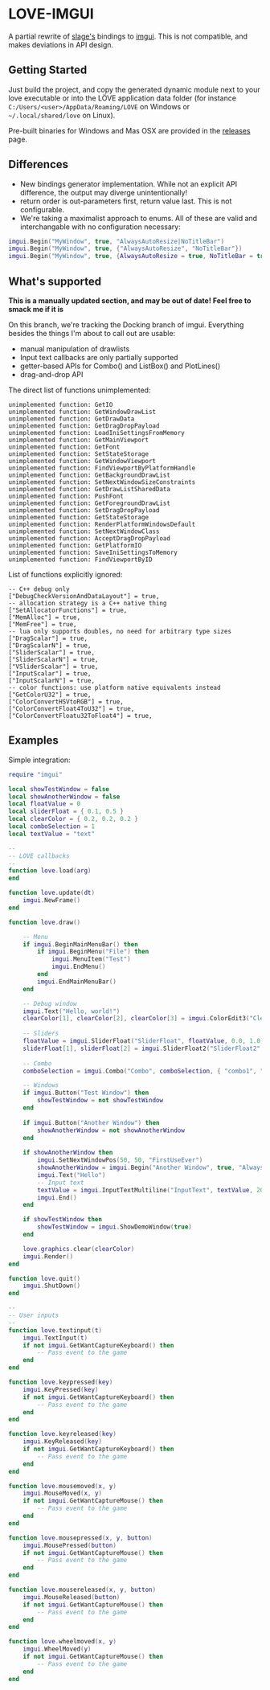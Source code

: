 # LOVE-IMGUI

A partial rewrite of [slage's](https://github.com/slages/love-imgui) bindings to [imgui](https://github.com/ocornut/imgui). This is not compatible, and makes deviations in API design.

## Getting Started

Just build the project, and copy the generated dynamic module next to your love executable or into the LÖVE application data folder (for instance `C:/Users/<user>/AppData/Roaming/LOVE` on Windows or `~/.local/shared/love` on Linux).

Pre-built binaries for Windows and Mas OSX are provided in the [releases](https://github.com/slages/love-imgui/releases) page.

## Differences

* New bindings generator implementation. While not an explicit API difference, the output may diverge unintentionally!
* return order is out-parameters first, return value last. This is not configurable.
* We're taking a maximalist approach to enums. All of these are valid and interchangable with no configuration necessary:
```lua
imgui.Begin("MyWindow", true, "AlwaysAutoResize|NoTitleBar")
imgui.Begin("MyWindow", true, {"AlwaysAutoResize", "NoTitleBar"})
imgui.Begin("MyWindow", true, {AlwaysAutoResize = true, NoTitleBar = true})
```

## What's supported

**This is a manually updated section, and may be out of date! Feel free to smack me if it is**

On this branch, we're tracking the Docking branch of imgui. Everything
besides the things I'm about to call out are usable:
* manual manipulation of drawlists
* Input text callbacks are only partially supported
* getter-based APIs for Combo() and ListBox() and PlotLines()
* drag-and-drop API

The direct list of functions unimplemented:
```
unimplemented function: GetIO
unimplemented function: GetWindowDrawList
unimplemented function: GetDrawData
unimplemented function: GetDragDropPayload
unimplemented function: LoadIniSettingsFromMemory
unimplemented function: GetMainViewport
unimplemented function: GetFont
unimplemented function: SetStateStorage
unimplemented function: GetWindowViewport
unimplemented function: FindViewportByPlatformHandle
unimplemented function: GetBackgroundDrawList
unimplemented function: SetNextWindowSizeConstraints
unimplemented function: GetDrawListSharedData
unimplemented function: PushFont
unimplemented function: GetForegroundDrawList
unimplemented function: SetDragDropPayload
unimplemented function: GetStateStorage
unimplemented function: RenderPlatformWindowsDefault
unimplemented function: SetNextWindowClass
unimplemented function: AcceptDragDropPayload
unimplemented function: GetPlatformIO
unimplemented function: SaveIniSettingsToMemory
unimplemented function: FindViewportByID
```
List of functions explicitly ignored:
```
-- C++ debug only
["DebugCheckVersionAndDataLayout"] = true,
-- allocation strategy is a C++ native thing
["SetAllocatorFunctions"] = true,
["MemAlloc"] = true,
["MemFree"] = true,
-- lua only supports doubles, no need for arbitrary type sizes
["DragScalar"] = true,
["DragScalarN"] = true,
["SliderScalar"] = true,
["SliderScalarN"] = true,
["VSliderScalar"] = true,
["InputScalar"] = true,
["InputScalarN"] = true,
-- color functions: use platform native equivalents instead
["GetColorU32"] = true,
["ColorConvertHSVtoRGB"] = true,
["ColorConvertFloat4ToU32"] = true,
["ColorConvertFloatu32ToFloat4"] = true,
```

## Examples

Simple integration:
```lua
require "imgui"

local showTestWindow = false
local showAnotherWindow = false
local floatValue = 0
local sliderFloat = { 0.1, 0.5 }
local clearColor = { 0.2, 0.2, 0.2 }
local comboSelection = 1
local textValue = "text"

--
-- LOVE callbacks
--
function love.load(arg)
end

function love.update(dt)
    imgui.NewFrame()
end

function love.draw()

    -- Menu
    if imgui.BeginMainMenuBar() then
        if imgui.BeginMenu("File") then
            imgui.MenuItem("Test")
            imgui.EndMenu()
        end
        imgui.EndMainMenuBar()
    end

    -- Debug window
    imgui.Text("Hello, world!")
    clearColor[1], clearColor[2], clearColor[3] = imgui.ColorEdit3("Clear color", clearColor[1], clearColor[2], clearColor[3])
    
    -- Sliders
    floatValue = imgui.SliderFloat("SliderFloat", floatValue, 0.0, 1.0)
    sliderFloat[1], sliderFloat[2] = imgui.SliderFloat2("SliderFloat2", sliderFloat[1], sliderFloat[2], 0.0, 1.0)
    
    -- Combo
    comboSelection = imgui.Combo("Combo", comboSelection, { "combo1", "combo2", "combo3", "combo4" }, 4)

    -- Windows
    if imgui.Button("Test Window") then
        showTestWindow = not showTestWindow
    end
    
    if imgui.Button("Another Window") then
        showAnotherWindow = not showAnotherWindow
    end
    
    if showAnotherWindow then
        imgui.SetNextWindowPos(50, 50, "FirstUseEver")
        showAnotherWindow = imgui.Begin("Another Window", true, "AlwaysAutoResize|NoTitleBar")
        imgui.Text("Hello")
        -- Input text
        textValue = imgui.InputTextMultiline("InputText", textValue, 200, 300, 200)
        imgui.End()
    end

    if showTestWindow then
        showTestWindow = imgui.ShowDemoWindow(true)
    end

    love.graphics.clear(clearColor)
    imgui.Render()
end

function love.quit()
    imgui.ShutDown()
end

--
-- User inputs
--
function love.textinput(t)
    imgui.TextInput(t)
    if not imgui.GetWantCaptureKeyboard() then
        -- Pass event to the game
    end
end

function love.keypressed(key)
    imgui.KeyPressed(key)
    if not imgui.GetWantCaptureKeyboard() then
        -- Pass event to the game
    end
end

function love.keyreleased(key)
    imgui.KeyReleased(key)
    if not imgui.GetWantCaptureKeyboard() then
        -- Pass event to the game
    end
end

function love.mousemoved(x, y)
    imgui.MouseMoved(x, y)
    if not imgui.GetWantCaptureMouse() then
        -- Pass event to the game
    end
end

function love.mousepressed(x, y, button)
    imgui.MousePressed(button)
    if not imgui.GetWantCaptureMouse() then
        -- Pass event to the game
    end
end

function love.mousereleased(x, y, button)
    imgui.MouseReleased(button)
    if not imgui.GetWantCaptureMouse() then
        -- Pass event to the game
    end
end

function love.wheelmoved(x, y)
    imgui.WheelMoved(y)
    if not imgui.GetWantCaptureMouse() then
        -- Pass event to the game
    end
end
```

